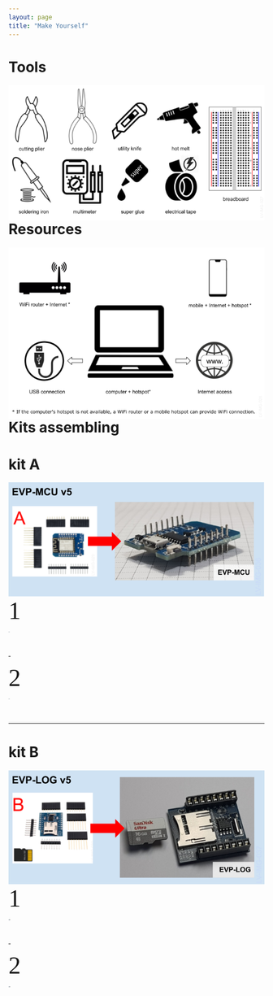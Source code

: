 ```yaml
---
layout: page
title: "Make Yourself"
---
```


<style>
    #conteudo {
    margin-right: 500px;
}
</style>

<h1>Tools</h1>

<p><img style="float: left; margin-right: 1000px;" src="/photos/LV-IMG-027-v3 Tools (EN).png"></p>
<br/><br/>

----
<h1>Resources</h1>

<p><img style="float: left; margin-right: 1000px;" src="/photos/LV-IMG-028-v1 Resources.png"></p>
<br/><br/>

----
<h1>Kits assembling</h1>


<h1>kit A</h1>
<p><img style="float: left;" src="/photos/LV-IMG-036 20-0200 Kit A parts-assembled.png"></p>
<br/><br/>
<div id="conteudo">

---
<p><font size="7" face="Verdana" style="float:">
1 
</font></p>

<p><img style="float: left;" src="/photos/LV-IMG-117 EVP-MCU assembly parts Step1.png"></p>
<br/><br/>

---
<p><font size="7" face="Verdana" style="float:">
2
</font></p>
<p><img style="float: left;" src="/photos/LV-IMG-117 EVP-MCU assembly parts Step1.png"></p>
<br/><br/>
</div>

----
<h1>kit B</h1>
<p><img style="float: left;" src="/photos/LV-IMG-037 20-1500 Kit B parts-assembled.png"></p>
<br/><br/>
<div id="conteudo">

---
<p><font size="7" face="Verdana" style="float:">
1 
</font></p>

<p><img style="float: left;" src="/photos/LV-IMG-115 EVP-LOG assembly parts.png"></p>
<br/><br/>

---
<p><font size="7" face="Verdana" style="float:">
2
</font></p>
<p><img style="float: left;" src="/photos/LV-IMG-115 EVP-LOG assembly parts.png"></p>
<br/><br/>
</div>